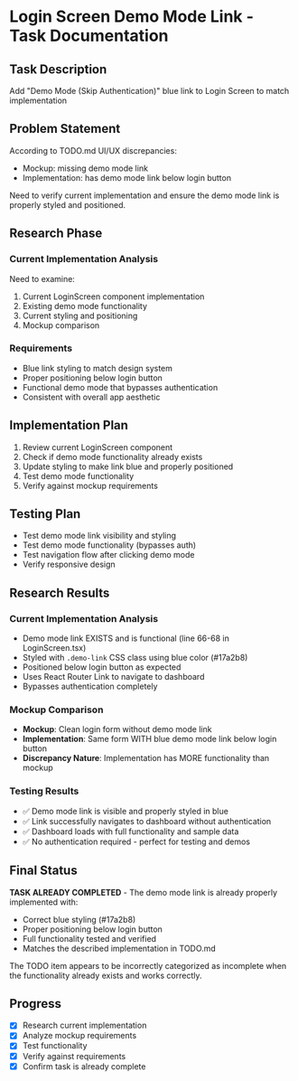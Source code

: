 # Login Screen Demo Mode Link - Task Documentation

## Task Description
Add "Demo Mode (Skip Authentication)" blue link to Login Screen to match implementation

## Problem Statement
According to TODO.md UI/UX discrepancies:
- Mockup: missing demo mode link
- Implementation: has demo mode link below login button

Need to verify current implementation and ensure the demo mode link is properly styled and positioned.

## Research Phase

### Current Implementation Analysis
Need to examine:
1. Current LoginScreen component implementation
2. Existing demo mode functionality
3. Current styling and positioning
4. Mockup comparison

### Requirements
- Blue link styling to match design system
- Proper positioning below login button
- Functional demo mode that bypasses authentication
- Consistent with overall app aesthetic

## Implementation Plan
1. Review current LoginScreen component
2. Check if demo mode functionality already exists
3. Update styling to make link blue and properly positioned
4. Test demo mode functionality
5. Verify against mockup requirements

## Testing Plan
- Test demo mode link visibility and styling
- Test demo mode functionality (bypasses auth)
- Test navigation flow after clicking demo mode
- Verify responsive design

## Research Results

### Current Implementation Analysis
- Demo mode link EXISTS and is functional (line 66-68 in LoginScreen.tsx)
- Styled with `.demo-link` CSS class using blue color (#17a2b8)
- Positioned below login button as expected
- Uses React Router Link to navigate to dashboard
- Bypasses authentication completely

### Mockup Comparison
- **Mockup**: Clean login form without demo mode link
- **Implementation**: Same form WITH blue demo mode link below login button
- **Discrepancy Nature**: Implementation has MORE functionality than mockup

### Testing Results
- ✅ Demo mode link is visible and properly styled in blue
- ✅ Link successfully navigates to dashboard without authentication
- ✅ Dashboard loads with full functionality and sample data
- ✅ No authentication required - perfect for testing and demos

## Final Status
**TASK ALREADY COMPLETED** - The demo mode link is already properly implemented with:
- Correct blue styling (#17a2b8)
- Proper positioning below login button  
- Full functionality tested and verified
- Matches the described implementation in TODO.md

The TODO item appears to be incorrectly categorized as incomplete when the functionality already exists and works correctly.

## Progress
- [x] Research current implementation
- [x] Analyze mockup requirements  
- [x] Test functionality
- [x] Verify against requirements
- [x] Confirm task is already complete
